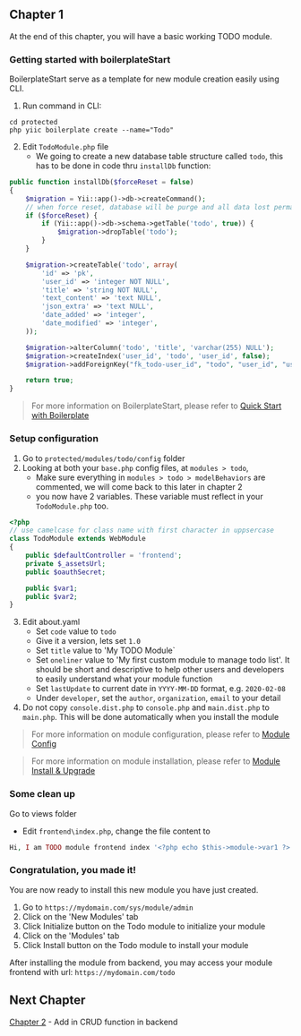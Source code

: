 ## Chapter 1
At the end of this chapter, you will have a basic working TODO module.

### Getting started with boilerplateStart
BoilerplateStart serve as a template for new module creation easily using CLI.

1. Run command in CLI:
```
cd protected
php yiic boilerplate create --name="Todo"
```
2. Edit `TodoModule.php` file
    - We going to create a new database table structure called `todo`, this has to be done in code thru `installDb` function:
```php
public function installDb($forceReset = false)
{
	$migration = Yii::app()->db->createCommand();
	// when force reset, database will be purge and all data lost permanently
	if ($forceReset) {
		if (Yii::app()->db->schema->getTable('todo', true)) {
			$migration->dropTable('todo');
		}
	}

	$migration->createTable('todo', array(
		'id' => 'pk',
		'user_id' => 'integer NOT NULL',
		'title' => 'string NOT NULL',
		'text_content' => 'text NULL',
		'json_extra' => 'text NULL',
		'date_added' => 'integer',
		'date_modified' => 'integer',
	));

	$migration->alterColumn('todo', 'title', 'varchar(255) NULL');
	$migration->createIndex('user_id', 'todo', 'user_id', false);
	$migration->addForeignKey("fk_todo-user_id", "todo", "user_id", "user", "id", "RESTRICT", "RESTRICT");

	return true;
}
```
> For more information on BoilerplateStart, please refer to [Quick Start with Boilerplate](Quick-Start-with-Boilerplate)

### Setup configuration
1. Go to `protected/modules/todo/config` folder
2. Looking at both your `base.php` config files, at `modules > todo`, 
   - Make sure everything in `modules > todo > modelBehaviors` are commented, we will come back to this later in chapter 2 
   - you now have 2 variables. These variable must reflect in your `TodoModule.php` too.
```php
<?php
// use camelcase for class name with first character in uppsercase
class TodoModule extends WebModule
{
	public $defaultController = 'frontend';
	private $_assetsUrl;
	public $oauthSecret;

	public $var1;
	public $var2;
}
```
3. Edit about.yaml
   - Set `code` value to `todo`
   - Give it a version, lets set `1.0`
   - Set `title` value to 'My TODO Module`
   - Set `oneliner` value to 'My first custom module to manage todo list'. It should be short and descriptive to help other users and developers to easily understand what your module function
   - Set `lastUpdate` to current date in `YYYY-MM-DD` format, e.g. `2020-02-08`
   - Under `developer`, set the `author`, `organization`, `email` to your detail
4. Do not copy `console.dist.php` to `console.php` and `main.dist.php` to `main.php`. This will be done automatically when you install the module

> For more information on module configuration, please refer to [Module Config](Module-Config)

> For more information on module installation, please refer to [Module Install & Upgrade
](Module-Install-&-Upgrade)

### Some clean up
Go to views folder
  - Edit `frontend\index.php`, change the file content to 
```php 
Hi, I am TODO module frontend index '<?php echo $this->module->var1 ?>'
```

### Congratulation, you made it!
You are now ready to install this new module you have just created.
1. Go to `https://mydomain.com/sys/module/admin` 
2. Click on the 'New Modules' tab
3. Click Initialize button on the Todo module to initialize your module
4. Click on the 'Modules' tab
5. Click Install button on the Todo module to install your module

After installing the module from backend, you may access your module frontend with url: `https://mydomain.com/todo`

## Next Chapter
[Chapter 2](Step-by-Step-Todo-module-Chapter2) - Add in CRUD function in backend